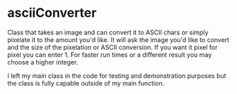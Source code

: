 # asciiConverter
Class that takes an image and can convert it to ASCII chars or simply pixelate it to the amount you'd like.
It will ask the image you'd like to convert and the size of the pixelation or ASCII conversion.
If you want it pixel for pixel you can enter 1. For faster run times or a different result you may choose a higher integer.

I left my main class in the code for testing and demonstration purposes but the class is fully capable outside of my main function.
